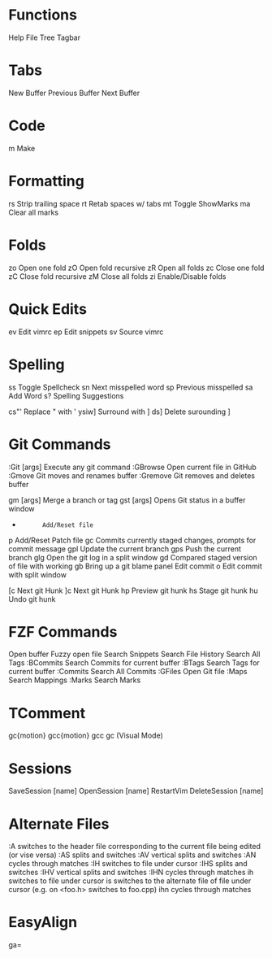 # Functions
<F1>          Help
<F2>          File Tree
<F3>          Tagbar

# Tabs
<C-n>         New Buffer
<C-a>         Previous Buffer
<C-d>         Next Buffer

# Code
<l>m          Make

# Formatting
<l>rs         Strip trailing space
<l>rt         Retab spaces w/ tabs
<l>mt         Toggle ShowMarks
<l>ma         Clear all marks

# Folds
zo            Open one fold
zO            Open fold recursive
zR            Open all folds
zc            Close one fold
zC            Close fold recursive
zM            Close all folds
zi            Enable/Disable folds

# Quick Edits
<l>ev         Edit vimrc
<l>ep         Edit snippets
<l>sv         Source vimrc

# Spelling
<l>ss         Toggle Spellcheck
<l>sn         Next misspelled word
<l>sp         Previous misspelled
<l>sa         Add Word
<l>s?         Spelling Suggestions

cs"'          Replace " with '
ysiw]         Surround with ]
ds]           Delete surounding ]

# Git Commands
:Git          [args]    Execute any git command
:GBrowse      Open current file in GitHub
:Gmove        Git moves and renames buffer
:Gremove      Git removes and deletes buffer

<l>gm         [args]    Merge a branch or tag
<l>gst        [args]    Opens Git status in a buffer window
  -           Add/Reset file
  p           Add/Reset Patch file
<l>gc         Commits currently staged changes, prompts for commit message
<l>gpl        Update the current branch
<l>gps        Push the current branch
<l>glg        Open the git log in a split window
<l>gd         Compared staged version of file with working
<l>gb         Bring up a git blame panel
  <ENTER>     Edit commit
  o           Edit commit with split window

[c            Next git Hunk
]c            Next git Hunk
<l>hp         Preview git hunk
<l>hs         Stage git hunk
<l>hu         Undo git hunk

# FZF Commands
<C-b>         Open buffer
<C-o>         Fuzzy open file
<C-p>         Search Snippets
<C-m>         Search File History
<C-t>         Search All Tags
:BCommits     Search Commits for current buffer
:BTags        Search Tags for current buffer
:Commits      Search All Commits
:GFiles       Open Git file
:Maps         Search Mappings
:Marks        Search Marks

# TComment
gc{motion}
gc<Count>c{motion}
gcc
gc            (Visual Mode)

# Sessions
SaveSession   [name]
OpenSession   [name]
RestartVim
DeleteSession [name]

# Alternate Files
:A            switches to the header file corresponding to the current file being edited (or vise versa)
:AS           splits and switches
:AV           vertical splits and switches
:AN           cycles through matches
:IH           switches to file under cursor
:IHS          splits and switches
:IHV          vertical splits and switches
:IHN          cycles through matches
<l>ih         switches to file under cursor
<l>is         switches to the alternate file of file under cursor (e.g. on  <foo.h> switches to foo.cpp)
<l>ihn        cycles through matches

# EasyAlign
ga=
